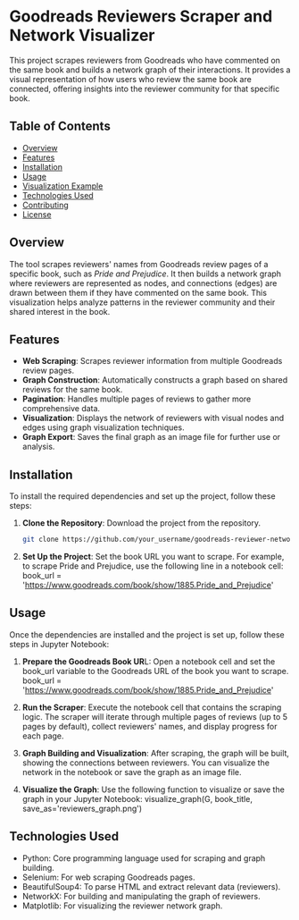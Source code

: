# Goodreads Reviewers Scraper and Network Visualizer

This project scrapes reviewers from Goodreads who have commented on the same book and builds a network graph of their interactions. It provides a visual representation of how users who review the same book are connected, offering insights into the reviewer community for that specific book.

## Table of Contents

- [Overview](#overview)
- [Features](#features)
- [Installation](#installation)
- [Usage](#usage)
- [Visualization Example](#visualization-example)
- [Technologies Used](#technologies-used)
- [Contributing](#contributing)
- [License](#license)

## Overview

The tool scrapes reviewers' names from Goodreads review pages of a specific book, such as *Pride and Prejudice*. It then builds a network graph where reviewers are represented as nodes, and connections (edges) are drawn between them if they have commented on the same book. This visualization helps analyze patterns in the reviewer community and their shared interest in the book.

## Features

- **Web Scraping**: Scrapes reviewer information from multiple Goodreads review pages.
- **Graph Construction**: Automatically constructs a graph based on shared reviews for the same book.
- **Pagination**: Handles multiple pages of reviews to gather more comprehensive data.
- **Visualization**: Displays the network of reviewers with visual nodes and edges using graph visualization techniques.
- **Graph Export**: Saves the final graph as an image file for further use or analysis.

## Installation

To install the required dependencies and set up the project, follow these steps:

1. **Clone the Repository**: Download the project from the repository.
   ```bash
   git clone https://github.com/your_username/goodreads-reviewer-network.git

2. **Set Up the Project**: Set the book URL you want to scrape. For example, to scrape Pride and Prejudice, use the following line in a notebook cell: book_url = 'https://www.goodreads.com/book/show/1885.Pride_and_Prejudice'

## Usage
Once the dependencies are installed and the project is set up, follow these steps in Jupyter Notebook:

1. **Prepare the Goodreads Book UR**L: Open a notebook cell and set the book_url variable to the Goodreads URL of the book you want to scrape.
   book_url = 'https://www.goodreads.com/book/show/1885.Pride_and_Prejudice'

2. **Run the Scraper**: Execute the notebook cell that contains the scraping logic. The scraper will iterate through multiple pages of reviews (up to 5 pages by default), collect reviewers' names, and display progress for each page.

3. **Graph Building and Visualization**: After scraping, the graph will be built, showing the connections between reviewers. You can visualize the network in the notebook or save the graph as an image file.

4. **Visualize the Graph**: Use the following function to visualize or save the graph in your Jupyter Notebook:
visualize_graph(G, book_title, save_as='reviewers_graph.png')


## Technologies Used
- Python: Core programming language used for scraping and graph building.
- Selenium: For web scraping Goodreads pages.
- BeautifulSoup4: To parse HTML and extract relevant data (reviewers).
- NetworkX: For building and manipulating the graph of reviewers.
- Matplotlib: For visualizing the reviewer network graph.
